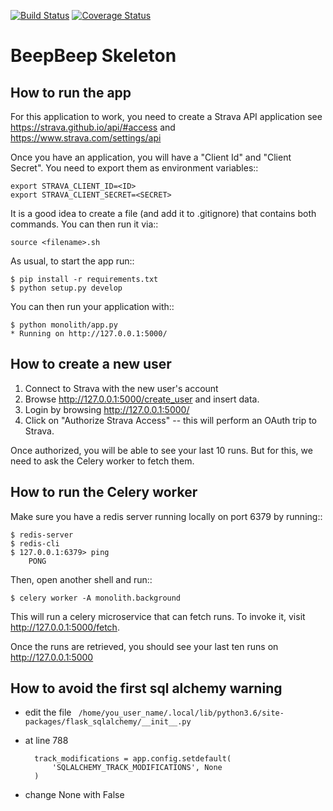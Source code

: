 [![Build Status](https://travis-ci.org/LorenzoBellomo/BeepBeepPrimer.svg?branch=master)](https://travis-ci.org/LorenzoBellomo/BeepBeepPrimer)
[![Coverage Status](https://coveralls.io/repos/github/LorenzoBellomo/BeepBeepPrimer/badge.svg?branch=master)](https://coveralls.io/github/LorenzoBellomo/BeepBeepPrimer?branch=master)

BeepBeep Skeleton
==================

How to run the app
-------------------

For this application to work, you need to create a Strava API application
see https://strava.github.io/api/#access and https://www.strava.com/settings/api

Once you have an application, you will have a "Client Id" and "Client Secret".
You need to export them as environment variables::

    export STRAVA_CLIENT_ID=<ID>
    export STRAVA_CLIENT_SECRET=<SECRET>

It is a good idea to create a file (and add it to .gitignore) that contains both commands. You can 
then run it via::

    source <filename>.sh

As usual, to start the app run::

    $ pip install -r requirements.txt
    $ python setup.py develop

You can then run your application with::

    $ python monolith/app.py
    * Running on http://127.0.0.1:5000/

How to create a new user
------------------------

1. Connect to Strava with the new user's account
2. Browse http://127.0.0.1:5000/create_user and insert data.
3. Login by browsing http://127.0.0.1:5000/
4. Click on "Authorize Strava Access" -- this will perform an OAuth trip to Strava.

Once authorized, you will be able to see your last 10 runs.
But for this, we need to ask the Celery worker to fetch them.

How to run the Celery worker
----------------------------

Make sure you have a redis server running locally on port 6379 by running::

    $ redis-server
    $ redis-cli
    $ 127.0.0.1:6379> ping
        PONG

Then, open another shell and run::

    $ celery worker -A monolith.background

This will run a celery microservice that can fetch runs.
To invoke it, visit http://127.0.0.1:5000/fetch.

Once the runs are retrieved, you should see your last ten runs
on http://127.0.0.1:5000

How to avoid the first sql alchemy warning
------------------------------------------

- edit the file ```  /home/you_user_name/.local/lib/python3.6/site-packages/flask_sqlalchemy/__init__.py ```

- at line 788
        
        track_modifications = app.config.setdefault(
            'SQLALCHEMY_TRACK_MODIFICATIONS', None
        )
        
        
- change None with False



